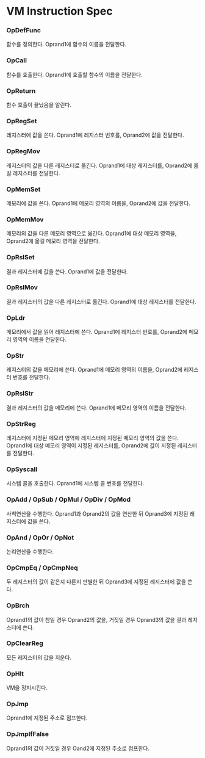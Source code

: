 # VM Instruction Spec

### OpDefFunc
함수를 정의한다. Oprand1에 함수의 이름을 전달한다.

### OpCall
함수를 호출한다. Oprand1에 호출할 함수의 이름을 전달한다.

### OpReturn
함수 호출이 끝났음을 알린다.

### OpRegSet
레지스터에 값을 쓴다. Oprand1에 레지스터 번호를, Oprand2에 값을 전달한다.

### OpRegMov
레지스터의 값을 다른 레지스터로 옮긴다. Oprand1에 대상 레지스터를, Oprand2에 옮길 레지스터를 전달한다.

### OpMemSet
메모리에 값을 쓴다. Oprand1에 메모리 영역의 이름을, Oprand2에 값을 전달한다.

### OpMemMov
메모리의 값을 다른 메모리 영역으로 옮긴다. Oprand1에 대상 메모리 영역을, Oprand2에 옮길 메모리 영역을 전달한다.

### OpRslSet
결과 레지스터에 값을 쓴다. Oprand1에 값을 전달한다.

### OpRslMov
결과 레지스터의 값을 다른 레지스터로 옮긴다. Oprand1에 대상 레지스터를 전달한다.

### OpLdr
메모리에서 값을 읽어 레지스터에 쓴다. Oprand1에 레지스터 번호를, Oprand2에 메모리 영역의 이름을 전달한다.

### OpStr
레지스터의 값을 메모리에 쓴다. Oprand1에 메모리 영역의 이름을, Oprand2에 레지스터 번호를 전달한다.

### OpRslStr
결과 레지스터의 값을 메모리에 쓴다. Oprand1에 메모리 영역의 이름을 전달한다.

### OpStrReg
레지스터에 지정된 메모리 영역에 레지스터에 지정된 메모리 영역의 값을 쓴다. Oprand1에 대상 메모리 영역이 지정된 레지스터를, Oprand2에 값이 지정된 레지스터를 전달한다.

### OpSyscall
시스템 콜을 호출한다. Oprand1에 시스템 콜 번호를 전달한다.

### OpAdd / OpSub / OpMul / OpDiv / OpMod
사칙연산을 수행한다. Oprand1과 Oprand2의 값을 연산한 뒤 Oprand3에 지정된 레지스터에 값을 쓴다.

### OpAnd / OpOr / OpNot
논리연산을 수행한다.

### OpCmpEq / OpCmpNeq
두 레지스터의 값이 같은지 다른지 판별한 뒤 Oprand3에 지정된 레지스터에 값을 쓴다.

### OpBrch
Oprand1의 값이 참일 경우 Oprand2의 값을, 거짓일 경우 Oprand3의 값을 결과 레지스터에 쓴다.

### OpClearReg
모든 레지스터의 값을 지운다.

### OpHlt
VM을 정지시킨다.

### OpJmp
Oprand1에 지정된 주소로 점프한다.

### OpJmpIfFalse
Oprand1의 값이 거짓일 경우 Oand2에 지정된 주소로 점프한다.